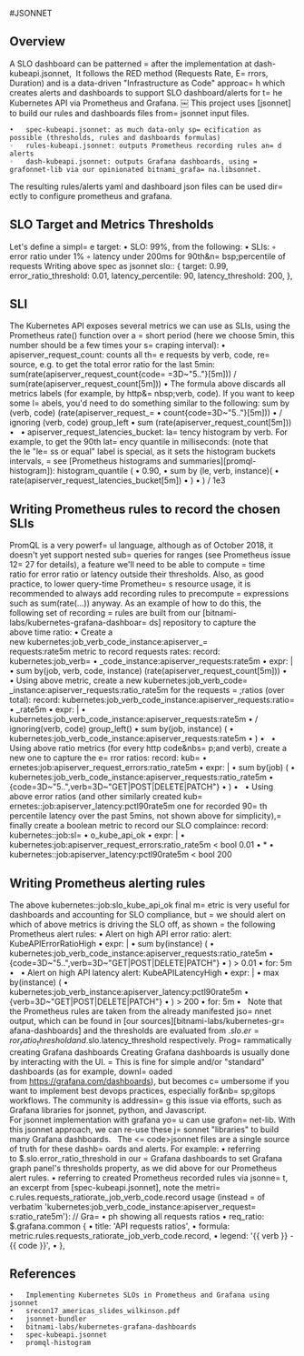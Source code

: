 #JSONNET

## Overview
A SLO dashboard can be patterned = after the implementation at dash-kubeapi.jsonnet, 
It follows the RED method (Requests Rate, E= rrors, Duration) and is a data-driven "Infrastructure as Code" approac= h which creates alerts and dashboards to support SLO dashboard/alerts for t= he Kubernetes API via Prometheus and Grafana.
￼
This project uses [jsonnet] to build our rules and dashboards files from= jsonnet input files.

	•	spec-kubeapi.jsonnet: as much data-only sp= ecification as possible (thresholds, rules and dashboards formulas)
	◦	rules-kubeapi.jsonnet: outputs Prometheus recording rules an= d alerts
	◦	dash-kubeapi.jsonnet: outputs Grafana dashboards, using = grafonnet-lib via our opinionated bitnami_grafa= na.libsonnet.
The resulting rules/alerts yaml and dashboard json files can be used dir= ectly to configure prometheus and grafana.

## SLO Target and Metrics Thresholds
Let's define a simpl= e target:
	•	SLO: 99%, from the following:
	•	SLIs:
	◦	error ratio under 1%
	◦	latency under 200ms for 90th&n= bsp;percentile of requests
Writing above spec as jsonnet
slo:: {
  target: 0.99,
  error_ratio_threshold: 0.01,
  latency_percentile: 90,
  latency_threshold: 200,
},

## SLI
The Kubernetes API exposes several metrics we can use as SLIs, using the Prometheus rate() function over a = short period (here we choose 5min, this number should be a few times your s= craping interval):
	•	apiserver_request_count: counts all th= e requests by verb, code, re= source, e.g. to get the total error ratio for the last 5min: sum(rate(apiserver_request_count{code= =3D~"5.."}[5m])) / sum(rate(apiserver_request_count[5m])) 
	•	The formula above discards all metrics labels (for example, by http&= nbsp;verb, code). If you want to keep some l= abels, you'd need to do something similar to the following: sum by (verb, code) (rate(apiserver_request_=
	•	count{code=3D~"5.."}[5m]))
	•	  / ignoring (verb, code) group_left
	•	sum (rate(apiserver_request_count[5m]))
	•	 
	•	apiserver_request_latencies_bucket: la= tency histogram by verb. For example, to get the 90th lat= ency quantile in milliseconds: (note that the le "le= ss or equal" label is special, as it sets the histogram buckets intervals, = see [Prometheus histograms and summaries][promql-histogram]): histogram_quantile (
	•	  0.90,
	•	  sum by (le, verb, instance)(
	•	    rate(apiserver_request_latencies_bucket[5m])
	•	  )
	•	) / 1e3
	 
## Writing Prometheus rules to record the chosen SLIs
PromQL is a very powerf= ul language, although as of October 2018, it doesn't yet support nested sub= queries for ranges (see Prometheus issue 12= 27 for details), a feature we'll need to be able to compute = time ratio for error ratio or latency outside their thresholds.
Also, as good practice, to lower query-time Prometheu= s resource usage, it is recommended to always add recording rules to precompute = expressions such as sum(rate(...)) anyway.
As an example of how to do this, the following set of recording = rules are built from our [bitnami-labs/kubernetes-grafana-dashboar= ds] repository to capture the above time ratio:
	•	Create a new kubernetes:job_verb_code_instance:apiserver_= requests:rate5m metric to record requests rates: record: kubernetes:job_verb=
	•	_code_instance:apiserver_requests:rate5m
	•	expr: |
	•	  sum by(job, verb, code, instance) (rate(apiserver_request_count[5m]))
	•	 
	•	Using above metric, create a new kubernetes:job_verb_code= _instance:apiserver_requests:ratio_rate5m for the requests = ;ratios (over total): record: kubernetes:job_verb_code_instance:apiserver_requests:ratio=
	•	_rate5m
	•	expr: |
	•	  kubernetes:job_verb_code_instance:apiserver_requests:rate5m
	•	    / ignoring(verb, code) group_left()
	•	  sum by(job, instance) (
	•	    kubernetes:job_verb_code_instance:apiserver_requests:rate5m
	•	  )
	•	 
	•	Using above ratio metrics (for every http code&nbs= p;and verb), create a new one to capture the e= rror ratios: record: kub=
	•	ernetes:job:apiserver_request_errors:ratio_rate5m
	•	expr: |
	•	  sum by(job) (
	•	    kubernetes:job_verb_code_instance:apiserver_requests:ratio_rate5m
	•	      {code=3D~"5..",verb=3D~"GET|POST|DELETE|PATCH"}
	•	  )
	•	 
	•	Using above error ratios (and other similarly created kub= ernetes::job:apiserver_latency:pctl90rate5m one for recorded 90= th percentile latency over the past 5mins, not shown above for simplicity),= finally create a boolean metric to record our SLO complaince: record: kubernetes::job:sl=
	•	o_kube_api_ok
	•	expr: |
	•	  kubernetes:job:apiserver_request_errors:ratio_rate5m < bool 0.01
	•	    *
	•	  kubernetes::job:apiserver_latency:pctl90rate5m < bool 200
	 
## Writing Prometheus alerting rules
The above kubernetes::job:slo_kube_api_ok final m= etric is very useful for dashboards and accounting for SLO compliance, but = we should alert on which of above metrics is driving the SLO off, as shown = the following Prometheus alert rules:
	•	Alert on high API error ratio: alert: KubeAPIErrorRatioHigh
	•	expr: |
	•	  sum by(instance) (
	•	    kubernetes:job_verb_code_instance:apiserver_requests:ratio_rate5m
	•	      {code=3D~"5..",verb=3D~"GET|POST|DELETE|PATCH"}
	•	  ) > 0.01
	•	for: 5m
	•	 
	•	Alert on high API latency alert: KubeAPILatencyHigh
	•	expr: |
	•	  max by(instance) (
	•	    kubernetes:job_verb_instance:apiserver_latency:pctl90rate5m
	•	      {verb=3D~"GET|POST|DELETE|PATCH"}
	•	  ) > 200
	•	for: 5m
	•	 
Note that the Prometheus rules are taken from the already manifested jso= nnet output, which can be found in [our sources][bitnami-labs/kubernetes-gr= afana-dashboards] and the thresholds are evaluated from $.slo.er= ror_ratio_threshold and $.slo.latency_threshold respectively.
Prog= rammatically creating Grafana dashboards
Creating Grafana dashboards is usually done by interacting with the UI. = This is fine for simple and/or "standard" dashboards (as for example, downl= oaded from https://grafana.com/dashboards), but becomes c= umbersome if you want to implement best devops practices, especially for&nb= sp;gitops workflows. The community is addressin= g this issue via efforts, such as Grafana libraries for jsonnet, python, and Javascript. For jsonnet implementation with grafana yo= u can use grafon= net-lib.
With this jsonnet approach, we can re-use these j= sonnet "libraries" to build many Grafana dashboards.   The <= code>jsonnet files are a single source of truth for these dashb= oards and alerts.
For example:
	•	referring to $.slo.error_ratio_threshold in our = Grafana dashboards to set Grafana graph panel's thresholds property, as we did above for our Prometheus alert rules.
	•	referring to created Prometheus recorded rules via jsonne= t, an excerpt from [spec-kubeapi.jsonnet], note the metri= c.rules.requests_ratiorate_job_verb_code.record usage (instead = of verbatim 'kubernetes:job_verb_code_instance:apiserver_request= s:ratio_rate5m'): // Gra=
	•	ph showing all requests ratios
	•	req_ratio: $.grafana.common {
	•	  title: 'API requests ratios',
	•	  formula: metric.rules.requests_ratiorate_job_verb_code.record,
	•	  legend: '{{ verb }} - {{ code }}',
	•	},
	 
## References
	•	Implementing Kubernetes SLOs in Prometheus and Grafana using jsonnet
	•	srecon17_americas_slides_wilkinson.pdf
	•	jsonnet-bundler
	•	bitnami-labs/kubernetes-grafana-dashboards
	•	spec-kubeapi.jsonnet
	•	promql-histogram
